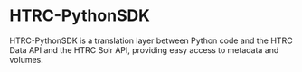 # HTRC-PythonSDK

HTRC-PythonSDK is a translation layer between Python code and the HTRC Data API and the HTRC Solr API, providing easy access to metadata and volumes.

